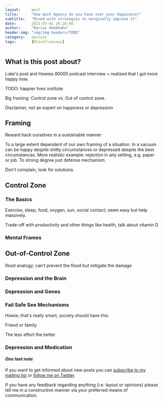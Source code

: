 ```yaml
---
layout:     post
title:      "How much Agency do you have over your Happiness?"
subtitle:   "Mixed with strategies to marginally improve it"
date:       2021-07-01 20:28:00
author:     "Marius Hobbhahn"
header-img: "img/img-headers/TODO"
category:   opinion
tags:       [Miscellanious]
---
```


## **What is this post about?**

Luke's post and Howies 80000 podcast interview + realized that I got more happy now. 

TODO: happier lives institute

Big framing: Control zone vs. Out of control zone. 

Disclaimer, not an expert on happiness or depression

## Framing

Reward hack ourselves in a sustainable manner

To a large extent dependent of our own framing of a situation. In a vacuum can be happy despite shitty circumstances or depressed despite the best circumstances.
More realistic example: rejection in any setting, e.g. paper or job. To strong degree just defense mechanism. 

Don't complain, look for solutions. 

## Control Zone


### The Basics

Exercise, sleep, food, oxygen, sun, social contact; seem easy but help massively.

Trade-off with productivity and other things like health, talk about vitamin D

### Mental Frames



## Out-of-Control Zone

flood analogy; can't prevent the flood but mitigate the damage

### Depression and the Brain

### Depression and Genes



### Fail Safe See Mechanisms

 Howie; that's really smart, society should have this.
 
 Friend or family

The less effort the better

### Depression and Medication

#### ***One last note***

If you want to get informed about new posts you can <a href='http://www.mariushobbhahn.com/subscribe/'>subscribe to my mailing list</a> or <a href='https://twitter.com/MariusHobbhahn'>follow me on Twitter</a>.

If you have any feedback regarding anything (i.e. layout or opinions) please tell me in a constructive manner via your preferred means of communication.


